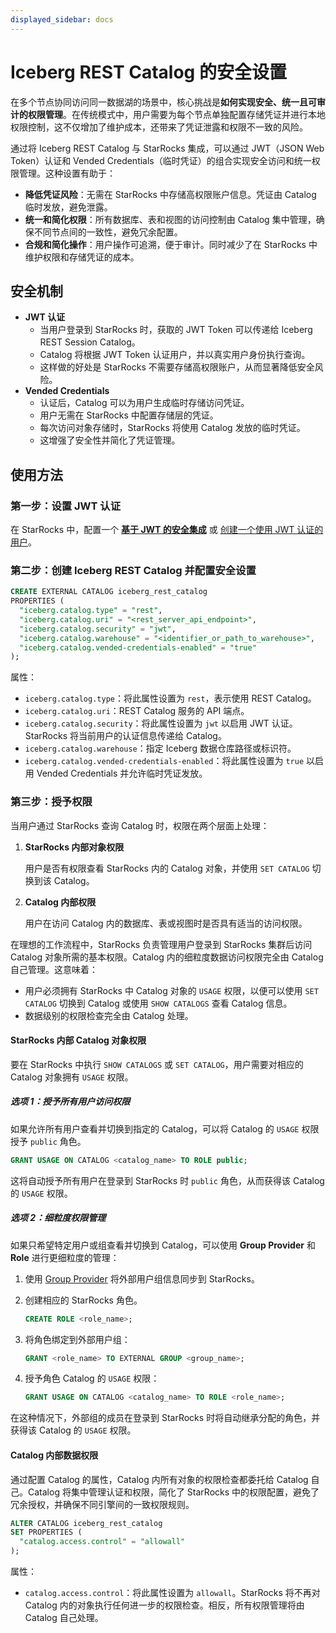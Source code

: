 ```yaml
---
displayed_sidebar: docs
---
```


# Iceberg REST Catalog 的安全设置

在多个节点协同访问同一数据湖的场景中，核心挑战是**如何实现安全、统一且可审计的权限管理**。在传统模式中，用户需要为每个节点单独配置存储凭证并进行本地权限控制，这不仅增加了维护成本，还带来了凭证泄露和权限不一致的风险。

通过将 Iceberg REST Catalog 与 StarRocks 集成，可以通过 JWT（JSON Web Token）认证和 Vended Credentials（临时凭证）的组合实现安全访问和统一权限管理。这种设置有助于：

- **降低凭证风险**：无需在 StarRocks 中存储高权限账户信息。凭证由 Catalog 临时发放，避免泄露。
- **统一和简化权限**：所有数据库、表和视图的访问控制由 Catalog 集中管理，确保不同节点间的一致性，避免冗余配置。
- **合规和简化操作**：用户操作可追溯，便于审计。同时减少了在 StarRocks 中维护权限和存储凭证的成本。

## 安全机制

- **JWT 认证**
  - 当用户登录到 StarRocks 时，获取的 JWT Token 可以传递给 Iceberg REST Session Catalog。
  - Catalog 将根据 JWT Token 认证用户，并以真实用户身份执行查询。
  - 这样做的好处是 StarRocks 不需要存储高权限账户，从而显著降低安全风险。
- **Vended Credentials**
  - 认证后，Catalog 可以为用户生成临时存储访问凭证。
  - 用户无需在 StarRocks 中配置存储层的凭证。
  - 每次访问对象存储时，StarRocks 将使用 Catalog 发放的临时凭证。
  - 这增强了安全性并简化了凭证管理。

## 使用方法

### 第一步：设置 JWT 认证

在 StarRocks 中，配置一个 **[基于 JWT 的安全集成](../../../administration/user_privs/authentication/security_integration.md#create-a-security-integration-with-jwt)** 或 [创建一个使用 JWT 认证的用户](https://docs.starrocks.io/en/docs/administration/user_privs/authentication/jwt_authentication/)。

### 第二步：创建 Iceberg REST Catalog 并配置安全设置

```SQL
CREATE EXTERNAL CATALOG iceberg_rest_catalog
PROPERTIES (
  "iceberg.catalog.type" = "rest",
  "iceberg.catalog.uri" = "<rest_server_api_endpoint>",
  "iceberg.catalog.security" = "jwt",
  "iceberg.catalog.warehouse" = "<identifier_or_path_to_warehouse>",
  "iceberg.catalog.vended-credentials-enabled" = "true"
);
```

属性：

- `iceberg.catalog.type`：将此属性设置为 `rest`，表示使用 REST Catalog。
- `iceberg.catalog.uri`：REST Catalog 服务的 API 端点。
- `iceberg.catalog.security`：将此属性设置为 `jwt` 以启用 JWT 认证。StarRocks 将当前用户的认证信息传递给 Catalog。
- `iceberg.catalog.warehouse`：指定 Iceberg 数据仓库路径或标识符。
- `iceberg.catalog.vended-credentials-enabled`：将此属性设置为 `true` 以启用 Vended Credentials 并允许临时凭证发放。

### 第三步：授予权限

当用户通过 StarRocks 查询 Catalog 时，权限在两个层面上处理：

1. **StarRocks 内部对象权限**

   用户是否有权限查看 StarRocks 内的 Catalog 对象，并使用 `SET CATALOG` 切换到该 Catalog。

2. **Catalog 内部权限**

   用户在访问 Catalog 内的数据库、表或视图时是否具有适当的访问权限。

在理想的工作流程中，StarRocks 负责管理用户登录到 StarRocks 集群后访问 Catalog 对象所需的基本权限。Catalog 内的细粒度数据访问权限完全由 Catalog 自己管理。这意味着：

- 用户必须拥有 StarRocks 中 Catalog 对象的 `USAGE` 权限，以便可以使用 `SET CATALOG` 切换到 Catalog 或使用 `SHOW CATALOGS` 查看 Catalog 信息。
- 数据级别的权限检查完全由 Catalog 处理。

#### StarRocks 内部 Catalog 对象权限

要在 StarRocks 中执行 `SHOW CATALOGS` 或 `SET CATALOG`，用户需要对相应的 Catalog 对象拥有 `USAGE` 权限。

##### 选项 1：授予所有用户访问权限

如果允许所有用户查看并切换到指定的 Catalog，可以将 Catalog 的 `USAGE` 权限授予 `public` 角色。

```SQL
GRANT USAGE ON CATALOG <catalog_name> TO ROLE public;
```

这将自动授予所有用户在登录到 StarRocks 时 `public` 角色，从而获得该 Catalog 的 `USAGE` 权限。

##### 选项 2：细粒度权限管理

如果只希望特定用户或组查看并切换到 Catalog，可以使用 **Group Provider** 和 **Role** 进行更细粒度的管理：

1. 使用 [Group Provider](../../../administration/user_privs/group_provider.md) 将外部用户组信息同步到 StarRocks。
2. 创建相应的 StarRocks 角色。

    ```SQL
    CREATE ROLE <role_name>;
    ```

3. 将角色绑定到外部用户组：

    ```SQL
    GRANT <role_name> TO EXTERNAL GROUP <group_name>;
    ```

4. 授予角色 Catalog 的 `USAGE` 权限：

    ```SQL
    GRANT USAGE ON CATALOG <catalog_name> TO ROLE <role_name>;
    ```

在这种情况下，外部组的成员在登录到 StarRocks 时将自动继承分配的角色，并获得该 Catalog 的 `USAGE` 权限。

#### Catalog 内部数据权限

通过配置 Catalog 的属性，Catalog 内所有对象的权限检查都委托给 Catalog 自己。Catalog 将集中管理认证和权限，简化了 StarRocks 中的权限配置，避免了冗余授权，并确保不同引擎间的一致权限规则。

```SQL
ALTER CATALOG iceberg_rest_catalog
SET PROPERTIES (
  "catalog.access.control" = "allowall"
);
```

属性：

- `catalog.access.control`：将此属性设置为 `allowall`。StarRocks 将不再对 Catalog 内的对象执行任何进一步的权限检查。相反，所有权限管理将由 Catalog 自己处理。